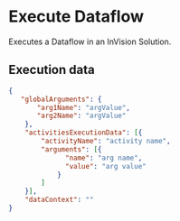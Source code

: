 # Execute Dataflow

Executes a Dataflow in an InVision Solution.

## Execution data

```json
{
   "globalArguments": {
       "arg1Name": "argValue",
       "arg2Name": "argValue"
    },
    "activitiesExecutionData": [{
        "activityName": "activity name",
	    "arguments": [{
              "name": "arg name",
              "value": "arg value"
	        }
	    ]
	}],
    "dataContext": ""
}
```